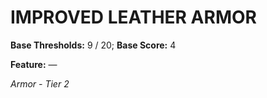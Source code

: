 # IMPROVED LEATHER ARMOR

**Base Thresholds:** 9 / 20; **Base Score:** 4

**Feature:** —

*Armor - Tier 2*
